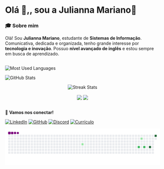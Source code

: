 
# Olá 👋,, sou a Julianna Mariano💫

### 🎓 Sobre mim
Olá! Sou **Julianna Mariano**, estudante de **Sistemas de Informação**. Comunicativa, dedicada e organizada, tenho grande interesse por **tecnologia e inovação**. Possuo **nível avançado de inglês** e estou sempre em busca de aprendizado.
 ##
![Most Used Languages](https://github-readme-stats-git-masterrstaa-rickstaa.vercel.app/api/top-langs/?username=juliannamariano&layout=compact&bg_color=#FFFFFF&border_color=30A3DC&title_color=E94D5F&text_color=FFF)

![GitHub Stats](https://github-readme-stats.vercel.app/api?username=juliannamariano&theme=transparent&bg_color=#FFFFFF&border_color=30A3DC&show_icons=true&icon_color=30A3DC&title_color=E94D5F&text_color=000) 

<div align="center">
  <img src="https://streak-stats.demolab.com?user=juliannamariano&theme=dark&hide_border=false&border_radius=5" height="220" alt="Streak Stats" />
</div>

<br />

<div align="center">
  <img src="https://github-readme-stats.vercel.app/api?username=juliannamariano&show_icons=true&theme=dark&include_all_commits=true&count_private=true&cache_seconds=60" height="150" />
  <img src="https://github-readme-stats.vercel.app/api/top-langs?username=juliannamariano&layout=compact&langs_count=5&theme=dark&card_width=320&cache_seconds=60" height="150" />
</div>

##

📩 **Vamos nos conectar!** 

[![LinkedIn](https://img.shields.io/badge/LinkedIn-0077B5?style=for-the-badge&logo=linkedin&logoColor=white)](https://www.linkedin.com/in/juliannamariano/)
[![GitHub](https://img.shields.io/badge/GitHub-100000?style=for-the-badge&logo=github&logoColor=white)]( https://github.com/juliannamariano)
[![Discord](https://img.shields.io/badge/Discord-7289DA?style=for-the-badge&logo=discord&logoColor=white)](https://discord.com/channels/@juumarianoo/)
[![Currículo](https://img.shields.io/badge/-Currículo-000?style=for-the-badge&logo=microsoft-outlook&logoColor=007BFF)](https://docs.google.com/document/d/1NBjdXcXTQkjby0JWtnhhd0q9pPCpjdF37f7s9fSrV9k/edit?usp=sharing)

![snake gif](https://github.com/juliannamariano/juliannamariano/blob/output/github-contribution-grid-snake.gif)
##
